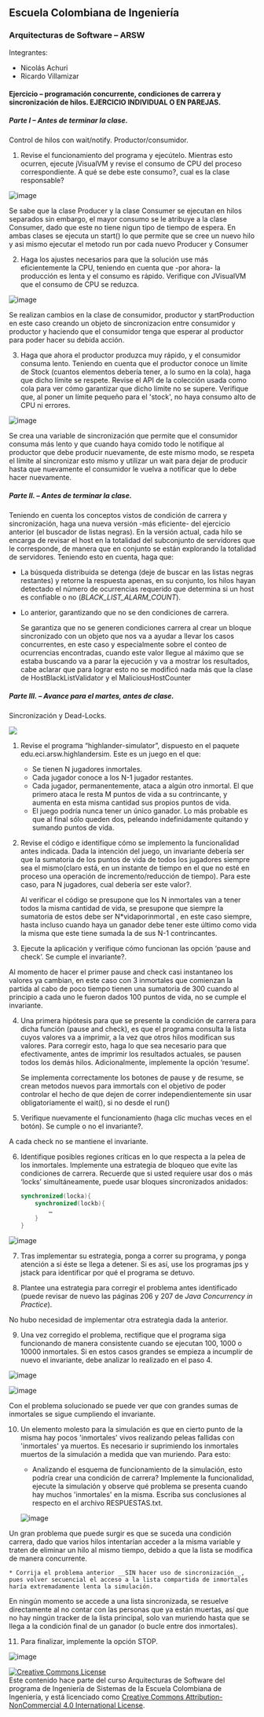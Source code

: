 
## Escuela Colombiana de Ingeniería
### Arquitecturas de Software – ARSW

Integrantes: 
- Nicolás Achuri
- Ricardo Villamizar

#### Ejercicio – programación concurrente, condiciones de carrera y sincronización de hilos. EJERCICIO INDIVIDUAL O EN PAREJAS.

##### Parte I – Antes de terminar la clase.

Control de hilos con wait/notify. Productor/consumidor.

1. Revise el funcionamiento del programa y ejecútelo. Mientras esto ocurren, ejecute jVisualVM y revise el consumo de CPU del proceso correspondiente. A qué se debe este consumo?, cual es la clase responsable?


![image](https://github.com/user-attachments/assets/074833d3-9243-45f2-8eed-1cec03896a5e)


   Se sabe que la clase Producer y la clase Consumer se ejecutan en hilos separados sin embargo, el mayor consumo se le atribuye a la clase Consumer, 
   dado que este no tiene nigun tipo de tiempo de espera. En ambas clases se ejecuta un start() lo que permite que se cree un nuevo hilo y asi mismo 
   ejecutar el metodo run por cada nuevo Producer y Consumer


2. Haga los ajustes necesarios para que la solución use más eficientemente la CPU, teniendo en cuenta que -por ahora- la producción es lenta y el consumo es rápido. Verifique con JVisualVM que el consumo de CPU se reduzca.

![image](https://github.com/user-attachments/assets/1c79a1c0-f2c3-474e-85bf-cde354abad1d)


   Se realizan cambios en la clase de consumidor, productor y startProduction en este caso creando un objeto de sincronizacion 
   entre consumidor y productor y haciendo que el consumidor tenga que esperar al productor para poder hacer su debida acción.


3. Haga que ahora el productor produzca muy rápido, y el consumidor consuma lento. Teniendo en cuenta que el productor conoce un límite de Stock (cuantos elementos debería tener, a lo sumo en la cola), haga que dicho límite se respete. Revise el API de la colección usada como cola para ver cómo garantizar que dicho límite no se supere. Verifique que, al poner un límite pequeño para el 'stock', no haya consumo alto de CPU ni errores.

![image](https://github.com/user-attachments/assets/0de7aabc-3fca-4874-bebc-5661f5398701)


Se crea una variable de sincronización que permite que el consumidor consuma más lento y que cuando haya comido todo le notifique al productor que debe producir nuevamente, de este mismo modo, se respeta el límite al sincronizar esto mismo y utilizar un wait para dejar de producir hasta que nuevamente el consumidor le vuelva a notificar que lo debe hacer nuevamente.


##### Parte II. – Antes de terminar la clase.

Teniendo en cuenta los conceptos vistos de condición de carrera y sincronización, haga una nueva versión -más eficiente- del ejercicio anterior (el buscador de listas negras). En la versión actual, cada hilo se encarga de revisar el host en la totalidad del subconjunto de servidores que le corresponde, de manera que en conjunto se están explorando la totalidad de servidores. Teniendo esto en cuenta, haga que:

- La búsqueda distribuida se detenga (deje de buscar en las listas negras restantes) y retorne la respuesta apenas, en su conjunto, los hilos hayan detectado el número de ocurrencias requerido que determina si un host es confiable o no (_BLACK_LIST_ALARM_COUNT_).
- Lo anterior, garantizando que no se den condiciones de carrera.


   Se garantiza que no se generen condiciones carrera al crear un bloque sincronizado con un objeto que nos va a ayudar a llevar los casos concurrentes, en este caso y especialmente sobre el conteo de ocurrencias encontradas, cuando este valor llegue al máximo que se estaba buscando va a parar la ejecución y va a mostrar los resultados, cabe aclarar que para lograr esto no se modificó nada más que la clase de HostBlackListValidator y el MaliciousHostCounter




##### Parte III. – Avance para el martes, antes de clase.

Sincronización y Dead-Locks.

![](http://files.explosm.net/comics/Matt/Bummed-forever.png)

1. Revise el programa “highlander-simulator”, dispuesto en el paquete edu.eci.arsw.highlandersim. Este es un juego en el que:

	* Se tienen N jugadores inmortales.
	* Cada jugador conoce a los N-1 jugador restantes.
	* Cada jugador, permanentemente, ataca a algún otro inmortal. El que primero ataca le resta M puntos de vida a su contrincante, y aumenta en esta misma cantidad sus propios puntos de vida.
	* El juego podría nunca tener un único ganador. Lo más probable es que al final sólo queden dos, peleando indefinidamente quitando y sumando puntos de vida.

2. Revise el código e identifique cómo se implemento la funcionalidad antes indicada. Dada la intención del juego, un invariante debería ser que la sumatoria de los puntos de vida de todos los jugadores siempre sea el mismo(claro está, en un instante de tiempo en el que no esté en proceso una operación de incremento/reducción de tiempo). Para este caso, para N jugadores, cual debería ser este valor?.

   Al verificar el código se presupone que los N inmortales van a tener todos la misma cantidad de vida, se presupone que siempre la sumatoria de estos debe ser N*vidaporinmortal , en este caso siempre, hasta incluso cuando haya un ganador debe tener este último como vida la misma que este tiene sumada la de sus N-1 contrincantes.

3. Ejecute la aplicación y verifique cómo funcionan las opción ‘pause and check’. Se cumple el invariante?.

Al momento de hacer el primer pause and check casi instantaneo los valores ya cambian, en este caso con 3 inmortales que comienzan la partida al cabo de poco tiempo tienen una sumatoria de 300 cuando al principio a cada uno le fueron dados 100 puntos de vida, no se cumple el invariante.

4. Una primera hipótesis para que se presente la condición de carrera para dicha función (pause and check), es que el programa consulta la lista cuyos valores va a imprimir, a la vez que otros hilos modifican sus valores. Para corregir esto, haga lo que sea necesario para que efectivamente, antes de imprimir los resultados actuales, se pausen todos los demás hilos. Adicionalmente, implemente la opción ‘resume’.

   Se implementa correctamente los botones de pause y de resume, se crean metodos nuevos para immortals con el objetivo de poder controlar el hecho de que dejen de correr independientemente sin usar obligatoriamente el wait(), si no desde el run()

5. Verifique nuevamente el funcionamiento (haga clic muchas veces en el botón). Se cumple o no el invariante?.

A cada check no se mantiene el invariante.

6. Identifique posibles regiones críticas en lo que respecta a la pelea de los inmortales. Implemente una estrategia de bloqueo que evite las condiciones de carrera. Recuerde que si usted requiere usar dos o más ‘locks’ simultáneamente, puede usar bloques sincronizados anidados:

	```java
	synchronized(locka){
		synchronized(lockb){
			…
		}
	}
	```

![image](https://github.com/user-attachments/assets/3f866f2f-4e93-4fc6-8293-59df71b475e5)


7. Tras implementar su estrategia, ponga a correr su programa, y ponga atención a si éste se llega a detener. Si es así, use los programas jps y jstack para identificar por qué el programa se detuvo.

8. Plantee una estrategia para corregir el problema antes identificado (puede revisar de nuevo las páginas 206 y 207 de _Java Concurrency in Practice_).

No hubo necesidad de implementar otra estrategia dada la anterior.

9. Una vez corregido el problema, rectifique que el programa siga funcionando de manera consistente cuando se ejecutan 100, 1000 o 10000 inmortales. Si en estos casos grandes se empieza a incumplir de nuevo el invariante, debe analizar lo realizado en el paso 4.

![image](https://github.com/user-attachments/assets/af3b7e84-e6ad-4297-a343-f0a3145aede7)


![image](https://github.com/user-attachments/assets/91545c50-0b78-49a1-afe2-137bfdaa441e)


Con el problema solucionado se puede ver que con grandes sumas de inmortales se sigue cumpliendo el invariante.


10. Un elemento molesto para la simulación es que en cierto punto de la misma hay pocos 'inmortales' vivos realizando peleas fallidas con 'inmortales' ya muertos. Es necesario ir suprimiendo los inmortales muertos de la simulación a medida que van muriendo. Para esto:
	* Analizando el esquema de funcionamiento de la simulación, esto podría crear una condición de carrera? Implemente la funcionalidad, ejecute la simulación y observe qué problema se presenta cuando hay muchos 'inmortales' en la misma. Escriba sus conclusiones al respecto en el archivo RESPUESTAS.txt.

	![image](https://github.com/user-attachments/assets/1722cdc1-e759-4bc4-a68b-2db11ee09500)


Un gran problema que puede surgir es que se suceda una condición carrera, dado que varios hilos intentarían acceder a la misma variable y traten de eliminar un hilo al mismo tiempo, debido a que la lista se modifica de manera concurrente.

	* Corrija el problema anterior __SIN hacer uso de sincronización__, pues volver secuencial el acceso a la lista compartida de inmortales haría extremadamente lenta la simulación.

En ningún momento se accede a una lista sincronizada, se resuelve directamente al no contar con las personas que ya están muertas, así que no hay ningún tracker de la lista principal, solo van muriendo hasta que se llega a la condición final de un ganador (o bucle entre dos inmortales).

11. Para finalizar, implemente la opción STOP.

![image](https://github.com/user-attachments/assets/082bb648-8619-4b5f-90fa-b75205635713)


<!--
### Criterios de evaluación

1. Parte I.
	* Funcional: La simulación de producción/consumidor se ejecuta eficientemente (sin esperas activas).

2. Parte II. (Retomando el laboratorio 1)
	* Se modificó el ejercicio anterior para que los hilos llevaran conjuntamente (compartido) el número de ocurrencias encontradas, y se finalizaran y retornaran el valor en cuanto dicho número de ocurrencias fuera el esperado.
	* Se garantiza que no se den condiciones de carrera modificando el acceso concurrente al valor compartido (número de ocurrencias).


2. Parte III.
	* Diseño:
		- Coordinación de hilos:
			* Para pausar la pelea, se debe lograr que el hilo principal induzca a los otros a que se suspendan a sí mismos. Se debe también tener en cuenta que sólo se debe mostrar la sumatoria de los puntos de vida cuando se asegure que todos los hilos han sido suspendidos.
			* Si para lo anterior se recorre a todo el conjunto de hilos para ver su estado, se evalúa como R, por ser muy ineficiente.
			* Si para lo anterior los hilos manipulan un contador concurrentemente, pero lo hacen sin tener en cuenta que el incremento de un contador no es una operación atómica -es decir, que puede causar una condición de carrera- , se evalúa como R. En este caso se debería sincronizar el acceso, o usar tipos atómicos como AtomicInteger).

		- Consistencia ante la concurrencia
			* Para garantizar la consistencia en la pelea entre dos inmortales, se debe sincronizar el acceso a cualquier otra pelea que involucre a uno, al otro, o a los dos simultáneamente:
			* En los bloques anidados de sincronización requeridos para lo anterior, se debe garantizar que si los mismos locks son usados en dos peleas simultánemante, éstos será usados en el mismo orden para evitar deadlocks.
			* En caso de sincronizar el acceso a la pelea con un LOCK común, se evaluará como M, pues esto hace secuencial todas las peleas.
			* La lista de inmortales debe reducirse en la medida que éstos mueran, pero esta operación debe realizarse SIN sincronización, sino haciendo uso de una colección concurrente (no bloqueante).

	

	* Funcionalidad:
		* Se cumple con el invariante al usar la aplicación con 10, 100 o 1000 hilos.
		* La aplicación puede reanudar y finalizar(stop) su ejecución.
		
		-->

<a rel="license" href="http://creativecommons.org/licenses/by-nc/4.0/"><img alt="Creative Commons License" style="border-width:0" src="https://i.creativecommons.org/l/by-nc/4.0/88x31.png" /></a><br />Este contenido hace parte del curso Arquitecturas de Software del programa de Ingeniería de Sistemas de la Escuela Colombiana de Ingeniería, y está licenciado como <a rel="license" href="http://creativecommons.org/licenses/by-nc/4.0/">Creative Commons Attribution-NonCommercial 4.0 International License</a>.
